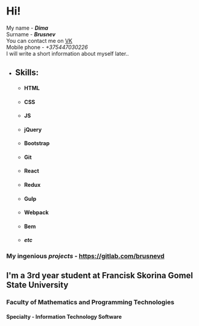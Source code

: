 # Hi!
My name - ***Dima***  
Surname - ***Brusnev***  
You can contact me on [VK](https://vk.com/dbrusnyov)  
Mobile phone - *+375447030226*  
I will write a short information about myself later..
* ## Skills: 
   * #### HTML
   * #### CSS
   * #### JS
   * #### jQuery
   * #### Bootstrap
   * #### Git
   * #### React
   * #### Redux
   * #### Gulp
   * #### Webpack
   * #### Bem 
   * ##### etc
### My ingenious *projects* - https://gitlab.com/brusnevd
## I'm a 3rd year student at Francisk Skorina Gomel State University
### Faculty of Mathematics and Programming Technologies
#### Specialty - Information Technology Software
